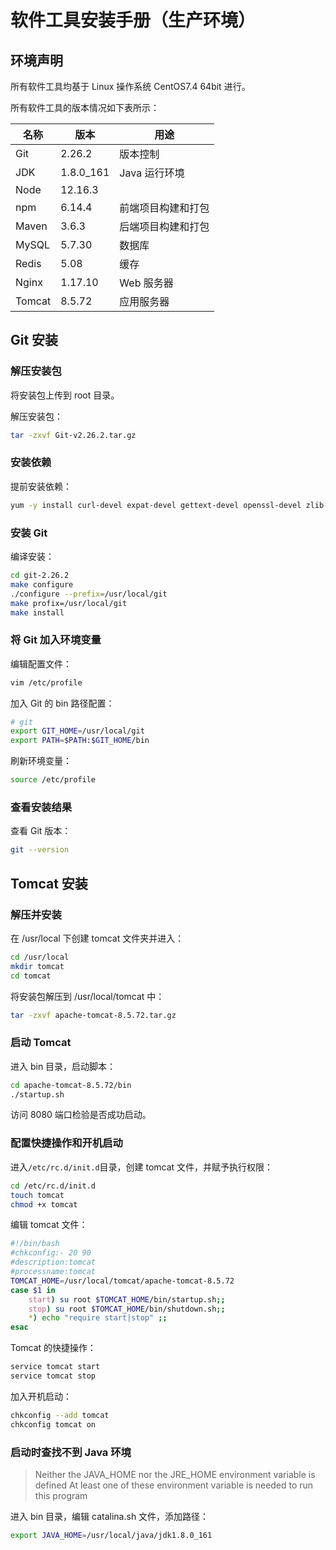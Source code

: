 # 软件工具安装手册（生产环境）

## 环境声明

所有软件工具均基于 Linux 操作系统 CentOS7.4 64bit 进行。

所有软件工具的版本情况如下表所示：

| 名称   | 版本      | 用途               |
| ------ | --------- | ------------------ |
| Git    | 2.26.2    | 版本控制           |
| JDK    | 1.8.0_161 | Java 运行环境      |
| Node   | 12.16.3   |                    |
| npm    | 6.14.4    | 前端项目构建和打包 |
| Maven  | 3.6.3     | 后端项目构建和打包 |
| MySQL  | 5.7.30    | 数据库             |
| Redis  | 5.08      | 缓存               |
| Nginx  | 1.17.10   | Web 服务器         |
| Tomcat | 8.5.72    | 应用服务器         |

## Git 安装

### 解压安装包

将安装包上传到 root 目录。

解压安装包：

```bash
tar -zxvf Git-v2.26.2.tar.gz
```

### 安装依赖

提前安装依赖：

```bash
yum -y install curl-devel expat-devel gettext-devel openssl-devel zlib-devel gcc perl-ExtUtils-MakeMaker autoconf
```

### 安装 Git

编译安装：

```bash
cd git-2.26.2
make configure
./configure --prefix=/usr/local/git
make profix=/usr/local/git
make install
```

### 将 Git 加入环境变量

编辑配置文件：

```bash
vim /etc/profile
```

加入 Git 的 bin 路径配置：

```bash
# git
export GIT_HOME=/usr/local/git
export PATH=$PATH:$GIT_HOME/bin
```

刷新环境变量：

```bash
source /etc/profile
```

### 查看安装结果

查看 Git 版本：

```bash
git --version
```

## Tomcat 安装

### 解压并安装

在 /usr/local 下创建 tomcat 文件夹并进入：

```bash
cd /usr/local
mkdir tomcat
cd tomcat
```

将安装包解压到 /usr/local/tomcat 中：

```bash
tar -zxvf apache-tomcat-8.5.72.tar.gz
```

### 启动 Tomcat

进入 bin 目录，启动脚本：

```bash
cd apache-tomcat-8.5.72/bin
./startup.sh
```

访问 8080 端口检验是否成功启动。

### 配置快捷操作和开机启动

进入`/etc/rc.d/init.d`目录，创建 tomcat 文件，并赋予执行权限：

```bash
cd /etc/rc.d/init.d
touch tomcat
chmod +x tomcat
```

编辑 tomcat 文件：

```bash
#!/bin/bash
#chkconfig:- 20 90
#description:tomcat
#processname:tomcat
TOMCAT_HOME=/usr/local/tomcat/apache-tomcat-8.5.72
case $1 in
    start) su root $TOMCAT_HOME/bin/startup.sh;;
    stop) su root $TOMCAT_HOME/bin/shutdown.sh;;
    *) echo "require start|stop" ;;
esac
```

Tomcat 的快捷操作：

```bash
service tomcat start
service tomcat stop
```

加入开机启动：

```bash
chkconfig --add tomcat
chkconfig tomcat on
```

### 启动时查找不到 Java 环境

> Neither the JAVA_HOME nor the JRE_HOME environment variable is defined
> At least one of these environment variable is needed to run this program

进入 bin 目录，编辑 catalina.sh 文件，添加路径：

```bash
export JAVA_HOME=/usr/local/java/jdk1.8.0_161
```
